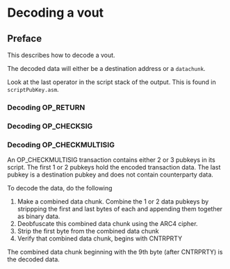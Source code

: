 # Decoding a vout

## Preface

This describes how to decode a vout.

The decoded data will either be a destination address or a `datachunk`.

Look at the last operator in the script stack of the output.  This is found in `scriptPubKey.asm`.

### Decoding OP_RETURN


### Decoding OP_CHECKSIG


### Decoding OP_CHECKMULTISIG

An OP_CHECKMULTISIG transaction contains either 2 or 3 pubkeys in its script.  The first 1 or 2 pubkeys hold the encoded transaction data.  The last pubkey is a destination pubkey and does not contain counterparty data.

To decode the data, do the following

1. Make a combined data chunk.  Combine the 1 or 2 data pubkeys by strippping the first and last bytes of each and appending them together as binary data.
2. Deobfuscate this combined data chunk using the ARC4 cipher.
3. Strip the first byte from the combined data chunk
4. Verify that combined data chunk, begins with CNTRPRTY

The combined data chunk beginning with the 9th byte (after CNTRPRTY) is the decoded data.


